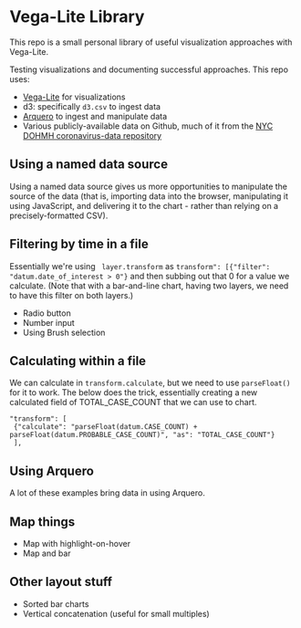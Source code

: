 # Vega-Lite Library
This repo is a small personal library of useful visualization approaches with Vega-Lite.

Testing visualizations and documenting successful approaches. This repo uses:
- [Vega-Lite](https://vega.github.io/vega-lite/) for visualizations
- d3: specifically ```d3.csv``` to ingest data
- [Arquero](https://uwdata.github.io/arquero/) to ingest and manipulate data
- Various publicly-available data on Github, much of it from the [NYC DOHMH coronavirus-data repository](https://github.com/nychealth/coronavirus-data)

## Using a named data source
Using a named data source gives us more opportunities to manipulate the source of the data (that is, importing data into the browser, manipulating it using JavaScript, and delivering it to the chart - rather than relying on a precisely-formatted CSV). 

## Filtering by time in a file
Essentially we're using ``` layer.transform``` as ```transform": [{"filter": "datum.date_of_interest > 0"}``` and then subbing out that 0 for a value we calculate. (Note that with a bar-and-line chart, having two layers, we need to have this filter on both layers.)
- Radio button
- Number input
- Using Brush selection

## Calculating within a file
We can calculate in ```transform.calculate```, but we need to use ```parseFloat()``` for it to work. The below does the trick, essentially creating a new calculated field of TOTAL_CASE_COUNT that we can use to chart. 
```
"transform": [
 {"calculate": "parseFloat(datum.CASE_COUNT) + parseFloat(datum.PROBABLE_CASE_COUNT)", "as": "TOTAL_CASE_COUNT"}
 ],
 ```

## Using Arquero
A lot of these examples bring data in using Arquero. 

## Map things
- Map with highlight-on-hover
- Map and bar

## Other layout stuff
- Sorted bar charts
- Vertical concatenation (useful for small multiples)
